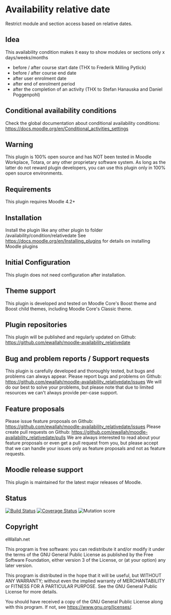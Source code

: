 # Availability relative date

Restrict module and section access based on relative dates.

## Idea

This availability condition makes it easy to show modules or sections only x days/weeks/months
  - before / after course start date (THX to Frederik Milling Pytlick)
  - before / after course end date
  - after user enrolment date
  - after end of enrolment period
  - after the completion of an activity (THX to Stefan Hanauska and Daniel Poggenpohl)

## Conditional availability conditions

Check the global documentation about conditional availability conditions:
   https://docs.moodle.org/en/Conditional_activities_settings

## Warning

This plugin is 100% open source and has NOT been tested in Moodle Workplace, Totara, or any other proprietary software system. As long as the latter do not reward plugin developers, you can use this plugin only in 100% open source environments.

## Requirements

This plugin requires Moodle 4.2+

## Installation

Install the plugin like any other plugin to folder /availability/condition/relativedate
See https://docs.moodle.org/en/Installing_plugins for details on installing Moodle plugins

## Initial Configuration

This plugin does not need configuration after installation.

## Theme support

This plugin is developed and tested on Moodle Core's Boost theme and Boost child themes, including Moodle Core's Classic theme. 

## Plugin repositories

This plugin will be published and regularly updated on Github: https://github.com/ewallah/moodle-availability_relativedate

## Bug and problem reports / Support requests

This plugin is carefully developed and thoroughly tested, but bugs and problems can always appear.
Please report bugs and problems on Github: https://github.com/ewallah/moodle-availability_relativedate/issues
We will do our best to solve your problems, but please note that due to limited resources we can't always provide per-case support.

## Feature proposals

Please issue feature proposals on Github: https://github.com/ewallah/moodle-availability_relativedate/issues
Please create pull requests on Github: https://github.com/ewallah/moodle-availability_relativedate/pulls
We are always interested to read about your feature proposals or even get a pull request from you, but please accept that we can handle your issues only as feature proposals and not as feature requests.

## Moodle release support

This plugin is maintained for the latest major releases of Moodle.

## Status

[![Build Status](https://github.com/ewallah/moodle-availability_relativedate/workflows/Tests/badge.svg)](https://github.com/ewallah/moodle-availability_relativedate/actions)
[![Coverage Status](https://coveralls.io/repos/github/ewallah/moodle-availability_relativedate/badge.svg?branch=main)](https://coveralls.io/github/ewallah/moodle-availability_relativedate?branch=main)
![Mutation score](https://badgen.net/badge/Mutation%20Score%20Indicator/94)

## Copyright

eWallah.net

This program is free software: you can redistribute it and/or modify it under
the terms of the GNU General Public License as published by the Free Software
Foundation, either version 3 of the License, or (at your option) any later
version.

This program is distributed in the hope that it will be useful, but WITHOUT ANY
WARRANTY; without even the implied warranty of MERCHANTABILITY or FITNESS FOR A
PARTICULAR PURPOSE.  See the GNU General Public License for more details.

You should have received a copy of the GNU General Public License along with
this program.  If not, see <https://www.gnu.org/licenses/>.
